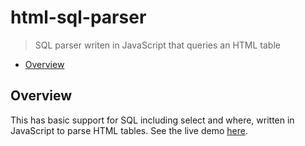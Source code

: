 # html-sql-parser

> SQL parser writen in JavaScript that queries an HTML table 

* [Overview](#overview)

<a name="overview"></a>
## Overview
This has basic support for SQL including select and where, written in JavaScript to parse HTML tables. See the live demo [here](https://jmoceri34.github.io/html-sql-parser/). 

